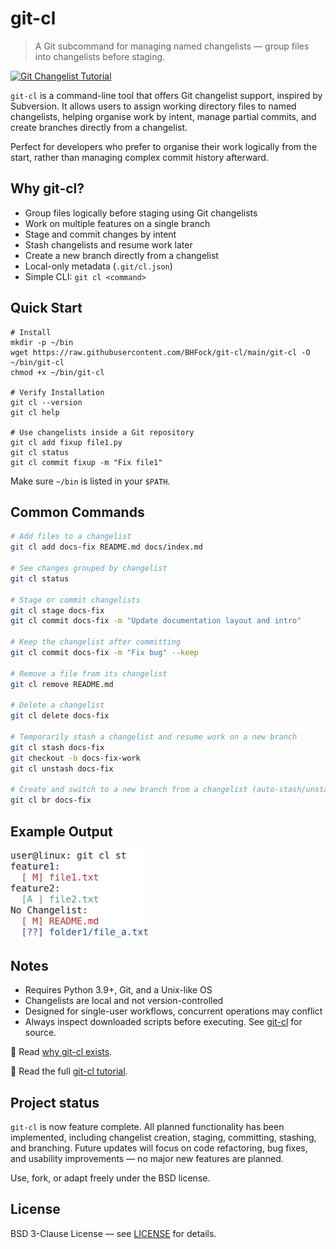 <!--
git-cl is a minimal Git subcommand that brings changelist support to Git. Organise modified files into named changelists before staging or committing. Ideal for managing partial commits.
-->
# git-cl

> A Git subcommand for managing named changelists — group files into changelists before staging.

[![Git Changelist Tutorial](https://img.shields.io/badge/Tutorial-View-blue)](https://github.com/BHFock/git-cl/blob/main/docs/tutorial.md)

`git-cl` is a command-line tool that offers Git changelist support, inspired by Subversion. It allows users to assign working directory files to named changelists, helping organise work by intent, manage partial commits, and create branches directly from a changelist.

Perfect for developers who prefer to organise their work logically from the start, rather than managing complex commit history afterward.

## Why git-cl?

- Group files logically before staging using Git changelists
- Work on multiple features on a single branch
- Stage and commit changes by intent
- Stash changelists and resume work later
- Create a new branch directly from a changelist
- Local-only metadata (`.git/cl.json`)
- Simple CLI: `git cl <command>`

## Quick Start

```
# Install
mkdir -p ~/bin
wget https://raw.githubusercontent.com/BHFock/git-cl/main/git-cl -O ~/bin/git-cl
chmod +x ~/bin/git-cl

# Verify Installation
git cl --version
git cl help

# Use changelists inside a Git repository
git cl add fixup file1.py
git cl status
git cl commit fixup -m "Fix file1"
```

Make sure `~/bin` is listed in your `$PATH`. 


## Common Commands

```bash
# Add files to a changelist
git cl add docs-fix README.md docs/index.md

# See changes grouped by changelist
git cl status

# Stage or commit changelists
git cl stage docs-fix
git cl commit docs-fix -m "Update documentation layout and intro"

# Keep the changelist after committing
git cl commit docs-fix -m "Fix bug" --keep

# Remove a file from its changelist
git cl remove README.md

# Delete a changelist
git cl delete docs-fix

# Temporarily stash a changelist and resume work on a new branch
git cl stash docs-fix
git checkout -b docs-fix-work
git cl unstash docs-fix

# Create and switch to a new branch from a changelist (auto-stash/unstash)
git cl br docs-fix
```

## Example Output

<p align="left">
  <img src="docs/git-cl.png" alt="git-cl status changelist screenshot in terminal" width="220"/>
</p>

## Notes

- Requires Python 3.9+, Git, and a Unix-like OS
- Changelists are local and not version-controlled
- Designed for single-user workflows, concurrent operations may conflict
- Always inspect downloaded scripts before executing. See [git-cl](https://github.com/BHFock/git-cl/blob/main/git-cl) for source.

📘 Read [why git-cl exists](docs/why-git-cl.md#changelists-in-git-a-personal-history).

📘 Read the full [git-cl tutorial](docs/tutorial.md#git-cl-a-git-subcommand-for-changelist-management).  

## Project status

`git-cl` is now feature complete. All planned functionality has been implemented, including changelist creation, staging, committing, stashing, and branching. Future updates will focus on code refactoring, bug fixes, and usability improvements — no major new features are planned.

Use, fork, or adapt freely under the BSD license.

## License

BSD 3-Clause License — see [LICENSE](./LICENSE) for details.

<!--
Keywords: git changelist, svn changelist, partial commit, group files, perforce, git extension, organize changes, subversion
-->

